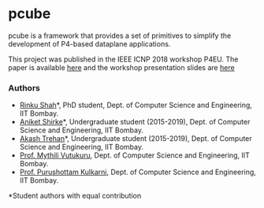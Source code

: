 # pcube
pcube is a framework that provides a set of primitives to simplify the development of P4-based dataplane applications.

This project was published in the IEEE ICNP 2018 workshop P4EU. The paper is available [here](https://www.akashtrehan.com/assets/pcube/pcube-icnp18.pdf) and the workshop presentation slides are [here](https://www.akashtrehan.com/assets/pcube/pcube-slides-icnp18.pdf)

### Authors
* [Rinku Shah](https://www.linkedin.com/in/rinku-shah-b2646716)*, PhD student, Dept. of Computer Science and Engineering, IIT Bombay.
* [Aniket Shirke](https://www.linkedin.com/in/aniket-shirke-380b7497/)*, Undergraduate student (2015-2019), Dept. of Computer Science and Engineering, IIT Bombay.
* [Akash Trehan](https://www.akashtrehan.com/)*, Undergraduate student (2015-2019), Dept. of Computer Science and Engineering, IIT Bombay.
* [Prof. Mythili Vutukuru](https://www.cse.iitb.ac.in/~mythili/), Dept. of Computer Science and Engineering, IIT Bombay.
* [Prof. Purushottam Kulkarni](https://www.cse.iitb.ac.in/~puru), Dept. of Computer Science and Engineering, IIT Bombay.

*Student authors with equal contribution
